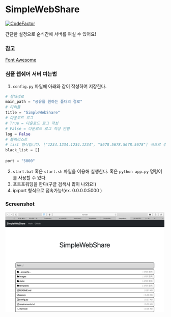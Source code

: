 # SimpleWebShare
[![CodeFactor](https://www.codefactor.io/repository/github/newpremium/simplewebshare/badge)](https://www.codefactor.io/repository/github/newpremium/simplewebshare)

간단한 설정으로 순식간에 서버를 여실 수 있어요!

### 참고

[Font Awesome](https://fontawesome.com/v4.7.0/license/)

### 심플 웹쉐어 서버 여는법
1. `config.py` 파일에 아래와 같이 작성하여 저장한다.

```python
# 절대경로
main_path = "공유를 원하는 폴더의 경로"
# 타이틀
title = "SimpleWebShare"
# 다운로드 로그
# True = 다운로드 로그 작성
# False = 다운로드 로그 작성 안함
log = False
# 블랙리스트
# list 형식입니다. ["1234.1234.1234.1234", "5678.5678.5678.5678"] 식으로 추가하시면 됩니다.
black_list = []

port = "5000"
```

2. `start.bat` 혹은 `start.sh` 파일을 이용해 실행한다.
혹은 `python app.py` 명령어를 사용할 수 있다.
3. 포트포워딩을 한다(구글 검색시 많이 나와요!)
4. ip:port 형식으로 접속가능!(ex. 0.0.0.0:5000 )

### Screenshot

<img src="https://github.com/NewPremium/SimpleWebShare/blob/main/images/screenshot.png?raw=true" width="500"></img>
